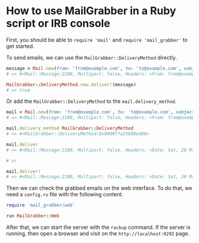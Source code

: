 # How to use MailGrabber in a Ruby script or IRB console

First, you should be able to `require 'mail'` and `require 'mail_grabber'` to get started.

To send emails, we can use the `MailGrabber::DeliveryMethod` directly.

```ruby
message = Mail.new(from: 'from@example.com', to: 'to@example.com', subject: 'Test email', body: 'Test email body')
# => #<Mail::Message:2100, Multipart: false, Headers: <From: from@example.com>, <To: to@example.com>, <Subject: Tes...

MailGrabber::DeliveryMethod.new.deliver!(message)
# => true
```

Or add the `MailGrabber::DeliveryMethod` to the `mail.delivery_method`.

```ruby
mail = Mail.new(from: 'from@example.com', to: 'to@example.com', subject: 'Test email', body: 'Test email body')
# => #<Mail::Message:2100, Multipart: false, Headers: <From: from@example.com>, <To: to@example.com>, <Subject: Tes...

mail.delivery_method MailGrabber::DeliveryMethod
# => #<MailGrabber::DeliveryMethod:0x00007fa25698e400>

mail.deliver
# => #<Mail::Message:2100, Multipart: false, Headers: <Date: Sat, 20 Mar 2021 16:03:34 +0100>, <From: from@example.com>, <To: to@example.com>, <Message-ID: <60560ec6c7ab9_110087e4-53b@local.mail>>, <Subject: Test email>, <Mime-Version: 1.0>, <Content-Type: text/plain>, <Content-Transfer-Encoding: 7bit>>

# or

mail.deliver!
# => #<Mail::Message:2100, Multipart: false, Headers: <Date: Sat, 20 Mar 2021 16:13:05 +0100>, <From: from@example.com>, <To: to@example.com>, <Message-ID: <60561101cd2b5_113b37e4309b5@local.mail>>, <Subject: Test email>, <Mime-Version: 1.0>, <Content-Type: text/plain>, <Content-Transfer-Encoding: 7bit>>
```

Then we can check the grabbed emails on the web interface. To do that, we need a `config.ru` file with the following content.

```ruby
require 'mail_grabber/web'

run MailGrabber::Web
```

After that, we can start the server with the `rackup` command. If the server is running, then open a browser and visit on the `http://localhost:9292` page.
